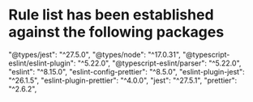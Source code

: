 # Rule list has been established against the following packages
"@types/jest": "^27.5.0",
"@types/node": "^17.0.31",
"@typescript-eslint/eslint-plugin": "^5.22.0",
"@typescript-eslint/parser": "^5.22.0",
"eslint": "^8.15.0",
"eslint-config-prettier": "^8.5.0",
"eslint-plugin-jest": "^26.1.5",
"eslint-plugin-prettier": "^4.0.0",
"jest": "^27.5.1",
"prettier": "^2.6.2",